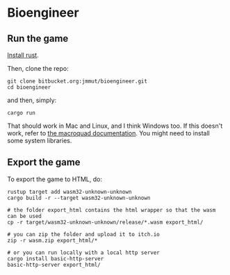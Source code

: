 # Bioengineer

## Run the game

[Install rust](https://www.rust-lang.org/tools/install).

Then, clone the repo:
```
git clone bitbucket.org:jmmut/bioengineer.git
cd bioengineer
```

and then, simply:
```
cargo run
```

That should work in Mac and Linux, and I think Windows too. If this doesn't
work, refer to [the macroquad documentation](https://github.com/not-fl3/macroquad/#linux). You might need to
install some system libraries.

## Export the game

To export the game to HTML, do:

```
rustup target add wasm32-unknown-unknown
cargo build -r --target wasm32-unknown-unknown

# the folder export_html contains the html wrapper so that the wasm can be used
cp -r target/wasm32-unknown-unknown/release/*.wasm export_html/

# you can zip the folder and upload it to itch.io
zip -r wasm.zip export_html/*

# or you can run locally with a local http server
cargo install basic-http-server
basic-http-server export_html/
```
